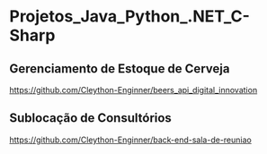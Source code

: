 # Projetos_Java_Python_.NET_C-Sharp

## Gerenciamento de Estoque de Cerveja

https://github.com/Cleython-Enginner/beers_api_digital_innovation 

## Sublocação de Consultórios 

https://github.com/Cleython-Enginner/back-end-sala-de-reuniao

